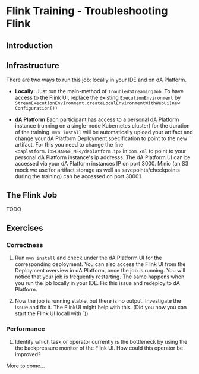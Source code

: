 # Flink Training - Troubleshooting Flink

## Introduction

## Infrastructure

There are two ways to run this job: locally in your IDE and on dA Platform. 

* **Locally:** Just run the main-method of `TroubledStreamingJob`. To have access to the Flink UI, replace the existing `ExecutionEnvironment` by `StreamExecutionEnvironment.createLocalEnvironmentWithWebUi(new Configuration())`

* **dA Platform** Each participant has access to a personal dA Platform instance (running on a single-node Kubernetes cluster) for the duration of the training. `mvn install` will be automatically upload your artifact and change your dA Platform Deployment specification to point to the new artifact. For this you need to change the line `<daplatform.ip>CHANGE_ME</daplatform.ip>` in `pom.xml` to point to your personal dA Platform instance's ip addresss. The dA Platform UI can be accessed via your dA Platform instances IP on port 3000. Minio (an S3 mock we use for artifact storage as well as savepoints/checkpoints during the training) can be accessed on port 30001. 

## The Flink Job

TODO

## Exercises

### Correctness

1. Run `mvn install` and check under the dA Platform UI for the corresponding deployment. You can also access the Flink UI from the Deployment overview in dA Platform, once the job is running. 
You will notice that your job is frequently restarting. The same happens when you run the job locally in your IDE. Fix this issue and redeploy to dA Platform.

2. Now the job is running stable, but there is no output. Investigate the issue and fix it. The FlinkUI might help with this. (Did you now you can start the Flink UI locall with `))

### Performance

1. Identify which task or operator currently is the bottleneck by using the the backpressure monitor of the Flink UI. How could this operator be improved?

More to come...
